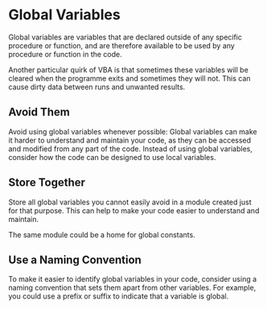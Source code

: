 # Global Variables

Global variables are variables that are declared outside of any specific procedure or function, and are therefore available to be used by any procedure or function in the code.

Another particular quirk of VBA is that sometimes these variables will be cleared when the programme exits and sometimes they will not. This can cause dirty data between runs and unwanted results.

## Avoid Them

Avoid using global variables whenever possible: Global variables can make it harder to understand and maintain your code, as they can be accessed and modified from any part of the code. Instead of using global variables, consider how the code can be designed to use local variables.

## Store Together

Store all global variables you cannot easily avoid in a module created just for that purpose. This can help to make your code easier to understand and maintain.

The same module could be a home for global constants.

## Use a Naming Convention

To make it easier to identify global variables in your code, consider using a naming convention that sets them apart from other variables. For example, you could use a prefix or suffix to indicate that a variable is global.
